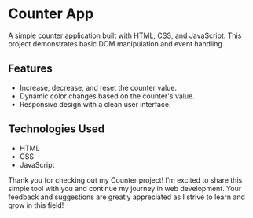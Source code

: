 # Counter App

A simple counter application built with HTML, CSS, and JavaScript. This project demonstrates basic DOM manipulation and event handling.

## Features

- Increase, decrease, and reset the counter value.
- Dynamic color changes based on the counter's value.
- Responsive design with a clean user interface.

## Technologies Used

- HTML
- CSS
- JavaScript

Thank you for checking out my Counter project! I’m excited to share this simple tool with you and continue my journey in web development. Your feedback and suggestions are greatly appreciated as I strive to learn and grow in this field!
